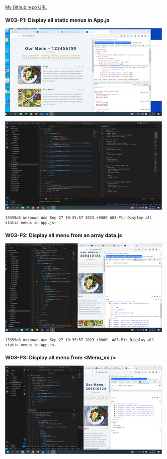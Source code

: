 [My Github repo URL](https://github.com/209410124/1121-wp1-demo-209410124)

### W03-P1: Display all static menus in App.js

![](w03-p1-1.png)

![](w03-p1-2.png)

```
13359a6 unknown Wed Sep 27 19:35:57 2023 +0800 W03-P1: Display all static menus in App.js~
```

### W03-P2: Display all menu from an array data.js

![](w03-p2.png)

```
13359a6 unknown Wed Sep 27 19:35:57 2023 +0800  W03-P1: Display all static menus in App.js~
```

### W03-P3: Display all menu from <Menu_xx />

![](w03-p3.png)
